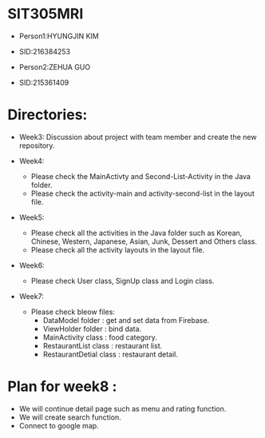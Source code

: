 # SIT305MRI
- Person1:HYUNGJIN KIM
- SID:216384253

- Person2:ZEHUA GUO
- SID:215361409

# Directories:

- Week3: Discussion about project with team member and create the new repository.

- Week4: 
  - Please check the MainActivty and Second-List-Activity in the Java folder.
  - Please check the activity-main and activity-second-list in the layout file.

- Week5: 
  - Please check all the activities in the Java folder such as Korean, Chinese, Western, Japanese, Asian, Junk, Dessert and Others class.
  - Please check all the activity layouts in the layout file.

- Week6:
  - Please check User class, SignUp class and Login class.
  
- Week7:
  - Please check bleow files:
    - DataModel folder : get and set data from Firebase.
    - ViewHolder folder : bind data.
    - MainActivity class : food category.
    - RestaurantList class : restaurant list.
    - RestaurantDetial class : restaurant detail.
  

# Plan for week8 :
- We will continue detail page such as menu and rating function.
- We will create search function.
- Connect to google map.
